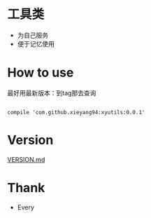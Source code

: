 # 工具类
* 为自己服务
* 便于记忆使用

# How to use
最好用最新版本：到tag那去查询

```

compile 'com.github.xieyang94:xyutils:0.0.1'

```


# Version
[VERSION.md](https://github.com/xieyang94/xyutils/blob/master/VERSION.md)


# Thank
* Every
















